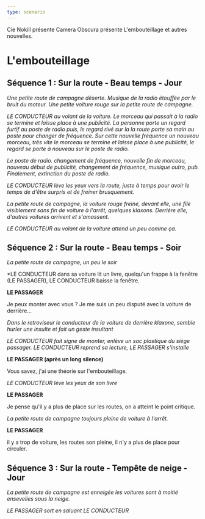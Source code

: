 ```yaml
---
type: scenario
---
```

Cie Nokill présente
Camera Obscura présente
L'embouteillage
et autres nouvelles.

# L'embouteillage

## Séquence 1 : Sur la route - Beau temps - Jour

*Une petite route de campagne déserte. Musique de la radio étouffée par le bruit du moteur. Une petite voiture rouge sur la petite route de campagne.*

*LE CONDUCTEUR au volant de la voiture. Le morceau qui passait à la radio se termine et laisse place à une publicité. La personne porte un regard furtif au poste de radio puis, le regard rivé sur la la route porte sa main au poste pour changer de fréquence. Sur cette nouvelle fréquence un nouveau morceau, très vite le morceau se termine et laisse place à une publicité, le regard se porte à nouveau sur le poste de radio.*

*Le poste de radio. changement de fréquence, nouvelle fin de morceau, nouveau début de publicité, changement de fréquence, musique outro, pub. Finalement, extinction du poste de radio.*

*LE CONDUCTEUR lève les yeux vers la route, juste à temps pour avoir le temps de d'être surpris et de freiner brusquement.*

*La petite route de campagne, la voiture rouge freine, devant elle, une file visiblement sans fin de voiture à l'arrêt, quelques klaxons. Derrière elle, d'autres voitures arrivent et s'amassent.*

*LE CONDUCTEUR au volant de la voiture attend un peu comme ça.*

## Séquence 2 : Sur la route - Beau temps - Soir

*La petite route de campagne, un peu le soir*

*LE CONDUCTEUR dans sa voiture lit un livre, quelqu'un frappe à la fenêtre (LE PASSAGER), LE CONDUCTEUR baisse la fenêtre.

**LE PASSAGER**

Je peux monter avec vous ? Je me suis un peu disputé avec la voiture de derrière...

*Dans le retroviseur le conducteur de la voiture de derrière klaxone, semble hurler une insulte et fait un geste insultant*

*LE CONDUCTEUR fait signe de monter, enlève un sac plastique du siège passager. LE CONDUCTEUR reprend sa lecture, LE PASSAGER s'installe*

**LE PASSAGER (après un long silence)**

Vous savez, j'ai une théorie sur l'embouteillage.

*LE CONDUCTEUR lève les yeux de son livre*

**LE PASSAGER**

Je pense qu'il y a plus de place sur les routes, on a atteint le point critique.

*La petite route de campagne toujours pleine de voiture à l'arrêt.*

**LE PASSAGER**

il y a trop de voiture, les routes son pleine, il n'y a plus de place pour circuler. 

## Séquence 3 : Sur la route - Tempête de neige - Jour

*La petite route de campagne est enneigée les voitures sont à moitié ensevelies sous la neige.*

*LE PASSAGER sort en saluant LE CONDUCTEUR*


